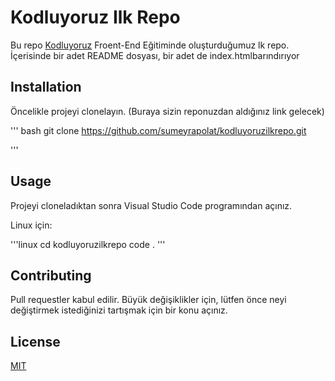 # Kodluyoruz Ilk Repo

Bu repo [Kodluyoruz](https://www.kodluyoruz.org) Froent-End Eğitiminde oluşturduğumuz lk repo. İçerisinde bir adet README dosyası, bir adet de index.htmlbarındırıyor

## Installation 

Öncelikle projeyi clonelayın. (Buraya sizin reponuzdan aldığınız link gelecek)

''' bash 
git clone https://github.com/sumeyrapolat/kodluyoruzilkrepo.git

'''

## Usage

Projeyi cloneladıktan sonra Visual Studio Code programından açınız.

Linux için:

'''linux 
cd kodluyoruzilkrepo
code .
'''

## Contributing

Pull requestler kabul edilir. Büyük değişiklikler için, lütfen önce neyi değiştirmek istediğinizi tartışmak için bir konu açınız.

## License

[MIT](https://choosealicense.com/licenses/mit/)


